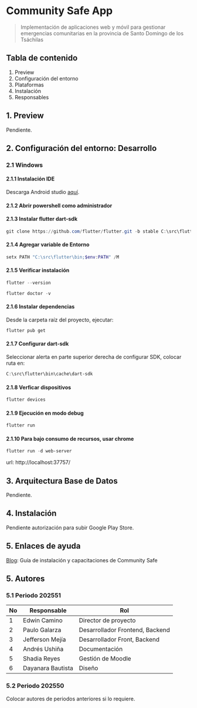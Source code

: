 # Community Safe App 
> Implementación de aplicaciones web y móvil para gestionar emergencias comunitarias en la provincia de Santo Domingo de los Tsáchilas

## Tabla de contenido

1. Preview
2. Configuración del entorno 
3. Plataformas
4. Instalación
5. Responsables

## 1. Preview

Pendiente.

## 2. Configuración del entorno: Desarrollo

### 2.1 Windows

#### 2.1.1 Instalación IDE

Descarga Android studio [aquí](https://developer.android.com/studio?hl=es-419).

#### 2.1.2 Abrir powershell como administrador

#### 2.1.3 Instalar flutter dart-sdk

```powershell
git clone https://github.com/flutter/flutter.git -b stable C:\src\flutter
```

#### 2.1.4 Agregar variable de Entorno

```powershell
setx PATH "C:\src\flutter\bin;$env:PATH" /M
```

#### 2.1.5 Verificar instalación

```powershell
flutter --version
```

```powershell
flutter doctor -v
```

#### 2.1.6 Instalar dependencias

Desde la carpeta raíz del proyecto, ejecutar:

```powershell
flutter pub get
```

#### 2.1.7 Configurar dart-sdk

Seleccionar alerta en parte superior derecha de configurar SDK, colocar ruta en:

```powershell
C:\src\flutter\bin\cache\dart-sdk
```

#### 2.1.8 Verficar dispositivos

```powershell
flutter devices
```

#### 2.1.9 Ejecución en modo debug

```powershell
flutter run
```

#### 2.1.10 Para bajo consumo de recursos, usar chrome

```powershell
flutter run -d web-server
```

url:  http://localhost:37757/

## 3. Arquitectura Base de Datos 

Pendiente.

## 4. Instalación

Pendiente autorización para subir Google Play Store.

## 5. Enlaces de ayuda

[Blog](https://sites.google.com/espe.edu.ec/emergencias-comunitarias-espe): Guía de instalación y capacitaciones de Community Safe

## 5. Autores

### 5.1 Periodo 202551

| No | Responsable      | Rol                             |
|----|------------------|---------------------------------|
| 1  | Edwin Camino     | Director de proyecto            |
| 2  | Paulo Galarza    | Desarrollador Frontend, Backend |
| 3  | Jefferson Mejía  | Desarrollador Front, Backend    |
| 4  | Andrés Ushiña    | Documentación                   |
| 5  | Shadia Reyes     | Gestión de Moodle               |
| 6  | Dayanara Bautista | Diseño                          |

### 5.2 Periodo 202550

Colocar autores de periodos anteriores si lo requiere.

